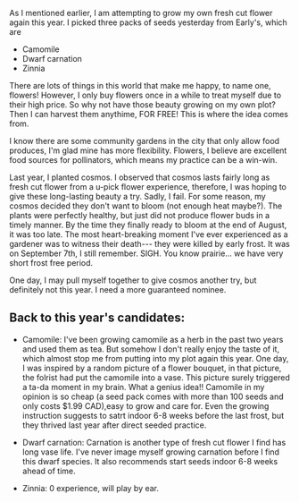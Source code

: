 As I mentioned earlier, I am attempting to grow my own fresh cut flower again this year. I picked three packs of seeds yesterday from Early's, which are 
* Camomile
* Dwarf carnation
* Zinnia 


There are lots of things in this world that make me happy, to name one, flowers! However, I only buy flowers once in a while to treat myself due to their high price. So why not have those beauty growing on my own plot? Then I can harvest them anythime, FOR FREE! This is where the idea comes from. 

I know there are some community gardens in the city that only allow food produces, I'm glad mine has more flexibility. Flowers, I believe are excellent food sources for pollinators, which means my practice can be a win-win. 

Last year, I planted cosmos.  I observed that cosmos lasts fairly long as fresh cut flower from a u-pick flower experience, therefore, I was hoping to give these long-lasting beauty a try. Sadly, I fail. For some reason, my cosmos decided they don't want to bloom (not enough heat maybe?). The plants were perfectly healthy, but just did not produce flower buds in a timely manner. By the time they finally ready to bloom at the end of August, it was too late. The most heart-breaking moment I've ever experienced as a gardener was to witness their death--- they were killed by early frost. It was on September 7th, I still remember. SIGH. You know prairie... we have very short frost free period. 

One day, I may pull myself together to give cosmos another try, but definitely not this year. I need a more guaranteed nominee.

## Back to this year's candidates:

* Camomile:
I've been growing camomile as a herb in the past two years and used them as tea. But somehow I don't really enjoy the taste of it, which almost stop me from putting into my plot again this year. One day, I was inspired by a random picture of a flower bouquet, in that picture, the folrist had put the camomile into a vase. This picture surely triggered a ta-da moment in my brain. What a genius idea!! Camomile in my opinion is so cheap (a seed pack comes with more than 100 seeds and only costs $1.99 CAD),easy to grow and care for. Even the growing instruction suggests to satrt indoor 6-8 weeks before the last frost, but they thrived last year after direct seeded practice. 

* Dwarf carnation:
Carnation is another type of fresh cut flower I find has long vase life. I've never image myself growing carnation before I find this dwarf species. It also recommends start seeds indoor 6-8 weeks ahead of time. 


* Zinnia:
0 experience, will play by ear. 
